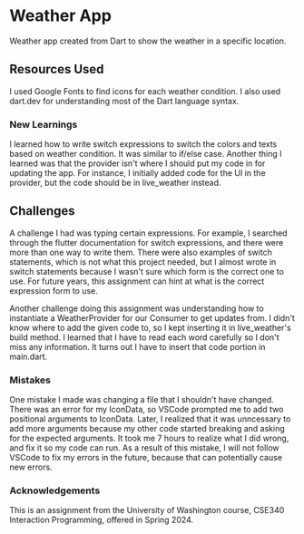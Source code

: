 # Weather App
Weather app created from Dart to show the weather in a specific location.

## Resources Used

I used Google Fonts to find icons for each weather condition. I also used dart.dev for understanding most of the Dart language syntax. 

### New Learnings

I learned how to write switch expressions to switch the colors and texts based on weather condition. It was similar to if/else case. Another thing I learned was that the provider isn't where I should put my code in for updating the app. For instance, I initially added code for the UI in the provider, but the code should be in live_weather instead.

## Challenges

A challenge I had was typing certain expressions. For example, I searched through the flutter documentation for switch expressions, and there were more than one way to write them. There were also examples of switch statements, which is not what this project needed, but I almost wrote in switch statements because I wasn't sure which form is the correct one to use. For future years, this assignment can hint at what is the correct expression form to use. 

Another challenge doing this assignment was understanding how to instantiate a WeatherProvider for our Consumer<WeatherProvider> to get updates from. I didn't know where to add the given code to, so I kept inserting it in live_weather's build method. I learned that I have to read each word carefully so I don't miss any information. It turns out I have to insert that code portion in main.dart.

### Mistakes

One mistake I made was changing a file that I shouldn't have changed. There was an error for my IconData, so VSCode prompted me to add two positional arguments to IconData. Later, I realized that it was unncessary to add more arguments because my other code started breaking and asking for the expected arguments. It took me 7 hours to realize what I did wrong, and fix it so my code can run. As a result of this mistake, I will not follow VSCode to fix my errors in the future, because that can potentially cause new errors.

### Acknowledgements
This is an assignment from the University of Washington course, CSE340 Interaction Programming, offered in Spring 2024.
